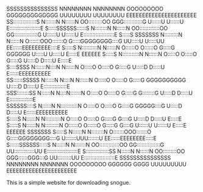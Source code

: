                                                                                                                                                      
   SSSSSSSSSSSSSSS      NNNNNNNN        NNNNNNNN          OOOOOOOOO                  GGGGGGGGGGGGG     UUUUUUUU     UUUUUUUU     EEEEEEEEEEEEEEEEEEEEEE
 SS:::::::::::::::S     N:::::::N       N::::::N        OO:::::::::OO             GGG::::::::::::G     U::::::U     U::::::U     E::::::::::::::::::::E
S:::::SSSSSS::::::S     N::::::::N      N::::::N      OO:::::::::::::OO         GG:::::::::::::::G     U::::::U     U::::::U     E::::::::::::::::::::E
S:::::S     SSSSSSS     N:::::::::N     N::::::N     O:::::::OOO:::::::O       G:::::GGGGGGGG::::G     UU:::::U     U:::::UU     EE::::::EEEEEEEEE::::E
S:::::S                 N::::::::::N    N::::::N     O::::::O   O::::::O      G:::::G       GGGGGG      U:::::U     U:::::U        E:::::E       EEEEEE
S:::::S                 N:::::::::::N   N::::::N     O:::::O     O:::::O     G:::::G                    U:::::D     D:::::U        E:::::E             
 S::::SSSS              N:::::::N::::N  N::::::N     O:::::O     O:::::O     G:::::G                    U:::::D     D:::::U        E::::::EEEEEEEEEE   
  SS::::::SSSSS         N::::::N N::::N N::::::N     O:::::O     O:::::O     G:::::G    GGGGGGGGGG      U:::::D     D:::::U        E:::::::::::::::E   
    SSS::::::::SS       N::::::N  N::::N:::::::N     O:::::O     O:::::O     G:::::G    G::::::::G      U:::::D     D:::::U        E:::::::::::::::E   
       SSSSSS::::S      N::::::N   N:::::::::::N     O:::::O     O:::::O     G:::::G    GGGGG::::G      U:::::D     D:::::U        E::::::EEEEEEEEEE   
            S:::::S     N::::::N    N::::::::::N     O:::::O     O:::::O     G:::::G        G::::G      U:::::D     D:::::U        E:::::E             
            S:::::S     N::::::N     N:::::::::N     O::::::O   O::::::O      G:::::G       G::::G      U::::::U   U::::::U        E:::::E       EEEEEE
SSSSSSS     S:::::S     N::::::N      N::::::::N     O:::::::OOO:::::::O       G:::::GGGGGGGG::::G      U:::::::UUU:::::::U      EE::::::EEEEEEEE:::::E
S::::::SSSSSS:::::S     N::::::N       N:::::::N      OO:::::::::::::OO         GG:::::::::::::::G       UU:::::::::::::UU       E::::::::::::::::::::E
S:::::::::::::::SS      N::::::N        N::::::N        OO:::::::::OO             GGG::::::GGG:::G         UU:::::::::UU         E::::::::::::::::::::E
 SSSSSSSSSSSSSSS        NNNNNNNN         NNNNNNN          OOOOOOOOO                  GGGGGG   GGGG           UUUUUUUUU           EEEEEEEEEEEEEEEEEEEEEE




This is a simple website for downloading snogue.
